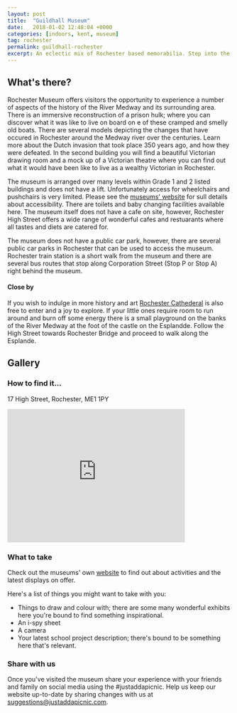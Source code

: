 ```yaml
---
layout: post
title:  "Guildhall Museum"
date:   2018-01-02 12:48:04 +0000
categories: [indoors, kent, museum]
tag: rochester
permalink: guildhall-rochester
excerpt: An eclectic mix of Rochester based memorabilia. Step into the world of Dickensian Rochester and explore what it was like to live in the city at that time.  Discover the smelly, cramped Hulks that used to lie off the banks of the Medway in Rochester.
---
```


## What's there?
Rochester Museum offers visitors the opportunity to experience a number of aspects of the history of the River Medway and its surrounding area.  There is an immersive reconstruction of a prison hulk; where you can discover what it was like to live on board on e of these cramped and smelly old boats.  There are several models depicting the changes that have occured in Rochester around the Medway river over the centuries.  Learn more about the Dutch invasion that took place 350 years ago, and how they were defeated.  In the second building you will find a beautiful Victorian drawing room and a mock up of a Victorian theatre where you can find out what it would have been like to live as a wealthy Victorian in Rochester.

The museum is arranged over many levels within Grade 1 and 2 listed buildings and does not have a lift.  Unfortunately access for wheelchairs and pushchairs is very limited.  Please see the [museums' website](http://www.medway.gov.uk/leisurecultureandsport/localhistoryandarchives/museums/guildhallmuseum.aspx) for sull details about accessibility.  There are toilets and baby changing facilities available here.  The museum itself does not have a cafe on site, however, Rochester High Street offers a wide range of wonderful cafes and restuarants where all tastes and diets are catered for.

The museum does not have a public car park, however, there are several public car parks in Rochester that can be used to access the museum.  Rochester train station is a short walk from the museum and there are several bus routes that stop along Corporation Street (Stop P or Stop A) right behind the museum. 

#### Close by
If you wish to indulge in more history and art [Rochester Cathederal](#) is also free to enter and a joy to explore.  If your little ones require room to run around and burn off some energy there is a small playground on the banks of the River Medway at the foot of the castle on the Esplandde. Follow the High Street towards Rochester Bridge and proceed to walk along the Esplande.

## Gallery



### How to find it...
17 High Street, Rochester, ME1 1PY

<iframe src="https://www.google.com/maps/embed?pb=!1m18!1m12!1m3!1d2489.6577802593765!2d0.500769215864864!3d51.39096742703037!2m3!1f0!2f0!3f0!3m2!1i1024!2i768!4f13.1!3m3!1m2!1s0x47d8cc59b0c7fbbb%3A0x210fd39edae5fcc4!2sGuildhall+Museum!5e0!3m2!1sen!2suk!4v1514901590174" width="400" height="300" frameborder="0" style="border:0" allowfullscreen></iframe>


### What to take
Check out the museums' own [website]( http://www.medway.gov.uk/leisurecultureandsport/localhistoryandarchives/museums/guildhallmuseum.aspx) to find out about activities and the latest displays on offer. 

Here's a list of things you might want to take with you:
* Things to draw and colour with; there are some many wonderful exhibits here you're bound to find something inspirational.
* An i-spy sheet
* A camera
* Your latest school project description; there's bound to be something here that's relevant.

### Share with us
Once you've visited the museum share your experience with your friends and family on social media using the #justaddapicnic.  Help us keep our website up-to-date by sharing changes with us at suggestions@justaddapicnic.com. 
